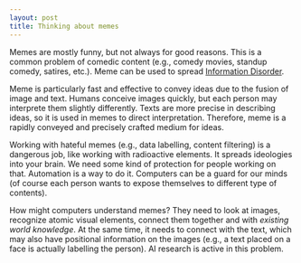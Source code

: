```yaml
---
layout: post
title: Thinking about memes
---
```


Memes are mostly funny, but not always for good reasons. This is a common problem of comedic content (e.g., comedy movies, standup comedy, satires, etc.). Meme can be used to spread [Information Disorder](https://firstdraftnews.org/long-form-article/understanding-information-disorder/).

Meme is particularly fast and effective to convey ideas due to the fusion of image and text. Humans conceive images quickly, but each person may interprete them slightly differently. Texts are more precise in describing ideas, so it is used in memes to direct interpretation. Therefore, meme is a rapidly conveyed and precisely crafted medium for ideas.

Working with hateful memes (e.g., data labelling, content filtering) is a dangerous job, like working with radioactive elements. It spreads ideologies into your brain. We need some kind of protection for people working on that. Automation is a way to do it. Computers can be a guard for our minds (of course each person wants to expose themselves to different type of contents). 

How might computers understand memes? They need to look at images, recognize atomic visual elements, connect them together and with *existing world knowledge*. At the same time, it needs to connect with the text, which may also have positional information on the images (e.g., a text placed on a face is actually labelling the person). AI research is active in this problem.


